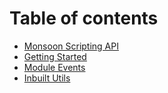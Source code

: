 # Table of contents

* [Monsoon Scripting API](README.md)
* [Getting Started](getting-started.md)
* [Module Events](module-events.md)
* [Inbuilt Utils](inbuilt-utils.md)
